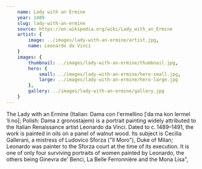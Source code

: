 ```yaml
---
    name: Lady with an Ermine
    year: 1489
    slug: lady-with-an-ermine
    source: https://en.wikipedia.org/wiki/Lady_with_an_Ermine
    artist: {
        image: ../images/lady-with-an-ermine/artist.jpg,
        name: Leonardo da Vinci
    }
    images: {
        thumbnail: ../images/lady-with-an-ermine/thumbnail.jpg,
        hero: {
            small: ../images/lady-with-an-ermine/hero-small.jpg,
            large: ../images/lady-with-an-ermine/hero-large.jpg
        },
        gallery: ../images/lady-with-an-ermine/gallery.jpg
    }
---
```


The Lady with an Ermine (Italian: Dama con l'ermellino [ˈdaːma kon lermelˈliːno]; Polish: Dama z gronostajem) is a portrait painting widely attributed to the Italian Renaissance artist Leonardo da Vinci. Dated to c. 1489–1491, the work is painted in oils on a panel of walnut wood. Its subject is Cecilia Gallerani, a mistress of Ludovico Sforza ("Il Moro"), Duke of Milan; Leonardo was painter to the Sforza court at the time of its execution. It is one of only four surviving portraits of women painted by Leonardo, the others being Ginevra de' Benci, La Belle Ferronnière and the Mona Lisa",